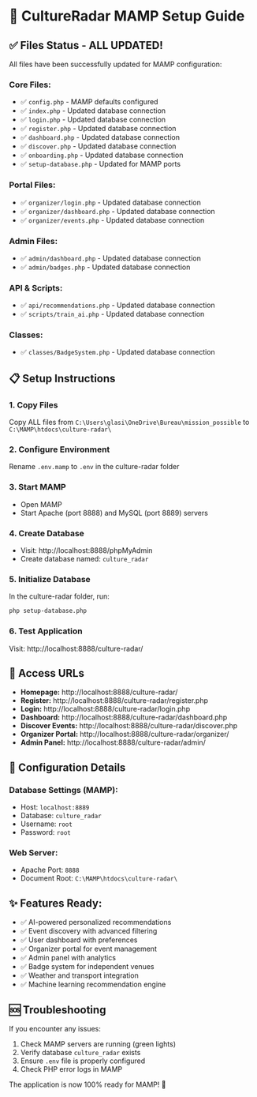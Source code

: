# 🚀 CultureRadar MAMP Setup Guide

## ✅ Files Status - ALL UPDATED!

All files have been successfully updated for MAMP configuration:

### Core Files:
- ✅ `config.php` - MAMP defaults configured
- ✅ `index.php` - Updated database connection
- ✅ `login.php` - Updated database connection  
- ✅ `register.php` - Updated database connection
- ✅ `dashboard.php` - Updated database connection
- ✅ `discover.php` - Updated database connection
- ✅ `onboarding.php` - Updated database connection
- ✅ `setup-database.php` - Updated for MAMP ports

### Portal Files:
- ✅ `organizer/login.php` - Updated database connection
- ✅ `organizer/dashboard.php` - Updated database connection
- ✅ `organizer/events.php` - Updated database connection

### Admin Files:
- ✅ `admin/dashboard.php` - Updated database connection
- ✅ `admin/badges.php` - Updated database connection

### API & Scripts:
- ✅ `api/recommendations.php` - Updated database connection
- ✅ `scripts/train_ai.php` - Updated database connection

### Classes:
- ✅ `classes/BadgeSystem.php` - Updated database connection

## 📋 Setup Instructions

### 1. Copy Files
Copy ALL files from `C:\Users\glasi\OneDrive\Bureau\mission_possible` to `C:\MAMP\htdocs\culture-radar\`

### 2. Configure Environment
Rename `.env.mamp` to `.env` in the culture-radar folder

### 3. Start MAMP
- Open MAMP
- Start Apache (port 8888) and MySQL (port 8889) servers

### 4. Create Database
- Visit: http://localhost:8888/phpMyAdmin
- Create database named: `culture_radar`

### 5. Initialize Database
In the culture-radar folder, run:
```bash
php setup-database.php
```

### 6. Test Application
Visit: http://localhost:8888/culture-radar/

## 🎯 Access URLs

- **Homepage:** http://localhost:8888/culture-radar/
- **Register:** http://localhost:8888/culture-radar/register.php
- **Login:** http://localhost:8888/culture-radar/login.php
- **Dashboard:** http://localhost:8888/culture-radar/dashboard.php
- **Discover Events:** http://localhost:8888/culture-radar/discover.php
- **Organizer Portal:** http://localhost:8888/culture-radar/organizer/
- **Admin Panel:** http://localhost:8888/culture-radar/admin/

## 🔧 Configuration Details

### Database Settings (MAMP):
- Host: `localhost:8889`
- Database: `culture_radar`
- Username: `root`
- Password: `root`

### Web Server:
- Apache Port: `8888`
- Document Root: `C:\MAMP\htdocs\culture-radar\`

## ✨ Features Ready:
- ✅ AI-powered personalized recommendations
- ✅ Event discovery with advanced filtering
- ✅ User dashboard with preferences
- ✅ Organizer portal for event management
- ✅ Admin panel with analytics
- ✅ Badge system for independent venues
- ✅ Weather and transport integration
- ✅ Machine learning recommendation engine

## 🆘 Troubleshooting

If you encounter any issues:
1. Check MAMP servers are running (green lights)
2. Verify database `culture_radar` exists
3. Ensure `.env` file is properly configured
4. Check PHP error logs in MAMP

The application is now 100% ready for MAMP! 🎉